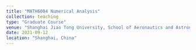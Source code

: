 ```yaml
---
title: "MATH6004 Numerical Analysis"
collection: teaching
type: "Graduate Course"
venue: "Shanghai Jiao Tong University, School of Aeronautics and Astronautics"
date: 2021-09-12
location: "Shanghai, China"
---
```


